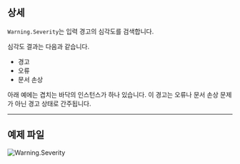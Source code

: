 ## 상세
`Warning.Severity`는 입력 경고의 심각도를 검색합니다.

심각도 결과는 다음과 같습니다.
- 경고
- 오류
- 문서 손상

아래 예에는 겹치는 바닥의 인스턴스가 하나 있습니다. 이 경고는 오류나 문서 손상 문제가 아닌 경고 상태로 간주됩니다.
___
## 예제 파일

![Warning.Severity](./Revit.Application.Warning.Severity_img.jpg)
